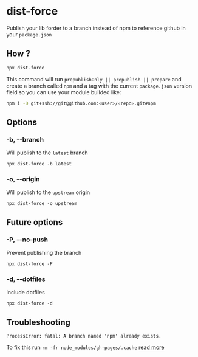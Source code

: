 # dist-force
Publish your lib forder to a branch instead of npm to reference github in your `package.json`

## How ?
```sh
npx dist-force
```
This command will run `prepublishOnly || prepublish || prepare` and create a branch called `npm` and a tag with the current `package.json` version field so you can use your module builded like:
```sh
npm i -D git+ssh://git@github.com:<user>/<repo>.git#npm
```

## Options

### -b, --branch
Will publish to the `latest` branch
```
npx dist-force -b latest
```

### -o, --origin
Will publish to the `upstream` origin
```
npx dist-force -o upstream
```


## Future options

### -P, --no-push
Prevent publishing the branch
```
npx dist-force -P
```

### -d, --dotfiles
Include dotfiles
```
npx dist-force -d
``` 

## Troubleshooting
```
ProcessError: fatal: A branch named 'npm' already exists.
```
To fix this run `rm -fr node_modules/gh-pages/.cache`
[read more](https://www.npmjs.com/package/gh-pages#when-get-error-branch-already-exists)
